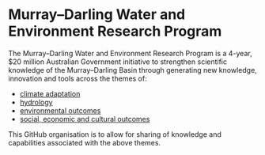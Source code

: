 # Murray–Darling Water and Environment Research Program

The Murray–Darling Water and Environment Research Program is a 4-year, $20 million Australian Government initiative to strengthen scientific knowledge of the Murray–Darling Basin through generating new knowledge, innovation and tools across the themes of:

- [climate adaptation](http://getinvolved.mdba.gov.au/murray-darling-water-and-environment-research-program-climate)
- [hydrology](http://getinvolved.mdba.gov.au/murray-darling-water-and-environment-research-program-hydrology)
- [environmental outcomes](http://getinvolved.mdba.gov.au/murray-darling-water-and-environment-research-program-environment)
- [social, economic and cultural outcomes](http://getinvolved.mdba.gov.au/murray-darling-water-and-environment-research-program-social)

This GitHub organisation is to allow for sharing of knowledge and capabilities associated with the above themes.

<!--

**Here are some ideas to get you started:**

🙋‍♀️ A short introduction - what is your organization all about?
🌈 Contribution guidelines - how can the community get involved?
👩‍💻 Useful resources - where can the community find your docs? Is there anything else the community should know?
🍿 Fun facts - what does your team eat for breakfast?
🧙 Remember, you can do mighty things with the power of [Markdown](https://docs.github.com/github/writing-on-github/getting-started-with-writing-and-formatting-on-github/basic-writing-and-formatting-syntax)
-->
